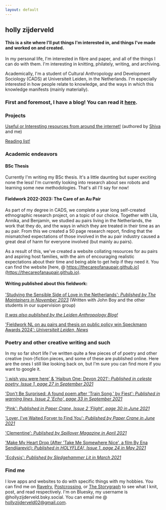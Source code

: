 ```yaml
---
layout: default
---
```

## holly zijderveld
#### This is a site where I'll put things I'm interested in, and things I've made and worked on and created. 

In my personal life, I'm interested in fibre and paper, and all of the things I can do with them. I'm interesting in knitting, philately, writing, and archiving.

Academically, I'm a student of Cultural Anthropology and Development Sociology (CADS) at Universiteit Leiden, in the Netherlands. I'm especially interested in how people relate to knowledge, and the ways in which this knowledge manifests (mainly materially).

### First and foremost, I have a blog! You can read it [here](https://hollyz1jderveld.github.io/blog/contents).

### Projects
[Useful or Interesting resources from around the internet!](https://gl0bsec.github.io/fun_websites.html) (authored by [Shiva](https://gl0bsec.github.io/) and me)

[Reading list!](https://hollyz1jderveld.github.io/website/reading-list)

### Academic endeavors

#### BSc Thesis
Currently I'm writing my BSc thesis. It's a little daunting but super exciting none the less! I'm currently looking into research about sex robots and learning some new methodologies. That's all I'll say for now!

#### Fieldwork 2022-2023: The Care of an Au Pair
As part of my degree in CADS, we complete a year long self-created ethnographic research project, on a topic of our choice. Together with Lila, Annika, and Benjamín, we studied au pairs living in the Netherlands, the work that they do, and the ways in which they are treated in their time as an au pair. From this we created a 50 page research report, finding that the mismatched expectations of those involved in the au pair industry caused a great deal of harm for everyone involved (but mainly au pairs). 

As a result of this, we've created a website collating resources for au pairs and aspiring host families, with the aim of encouraging realistic expectations about their time and being able to get help if they need it. You can find the website [here, @ https://thecareofanaupair.github.io](https://thecareofanaupair.github.io).
#### Writing published about this fieldwork:
['Studying the Sensible Side of Love in the Netherlands': *Published by The Maintainers in November 2023*](https://themaintainers.org/studying-the-sensible-side-of-love-in-the-netherlands/) (Written with John Boy and the other students in our supervision group)

*[It was also published by the Leiden Anthropology Blog!](https://www.leidenanthropologyblog.nl/articles/studying-the-sensible-side-of-love-in-the-netherlands)*

['Fieldwork NL on au pairs and thesis on public policy win Speckmann Awards 2024': *Universiteit Leiden, News*](https://www.universiteitleiden.nl/en/news/2024/03/fieldwork-nl-on-au-pairs-and-thesis-on-public-policy-win-speckmann-awards-2024)

### Poetry and other creative writing and such
In my so far short life I've written quite a few pieces of of poetry and other creative (non-)fiction pieces, and some of these are published online. Here are the ones I still like looking back on, but I'm sure you can find more if you want to google it. 

['i wish you were here' & 'Haibun One: Devon 2021': *Published in celeste poetry, Issue 1, page 27 in September 2021*](https://celestitepoetry.wixsite.com/journal/issues)

['Don't Be Surprised: A found poem after 'Train Song,' by Fiest': *Published in warning lines, Issue 2 'Echo', page 33 in September 2021*](https://www.warninglines.com/_files/ugd/f808f7_e036a27294e4412b96ecc98522eebbc1.pdf)

['Pink': *Published in Paper Crane, Issue 2 'Flight', page 30 in June 2021*](https://www.calameo.com/read/0066295039cc17c27046b?authid=CCXTNUkrflKT)

['Lover, I've Waited Forver to Find You': *Published by Paper Crane in June 2021*](https://www.papercranejournal.com/lover-ive-waited-forever-to-find-you-zijderveld.html)

['Clementine': *Published by Spillover Magazine in April 2021*](https://spillovermagazine.wordpress.com/2021/05/01/clementine/)

['Make My Heart Drop (After 'Take Me Somewhere Nice', a film By Ena Sendijarević): *Published in HOLYFLEA!, Issue 1, page 24 in May 2021*](https://holyflea.files.wordpress.com/2021/04/holyflea-issue-one.pdf)

['Ecdysis': *Published by Sledgehammer Lit in March 2021*](https://www.sledgehammerlit.com/post/ecdysis-by-holly-zijderveld)

### Find me
I love apps and websites to do with specific things with my hobbies. You can find me on [Ravelry](https://www.ravelry.com/people/Midnight4225), [Postcrossing](https://www.postcrossing.com/user/Midnight4225), or [The Storygraph](https://app.thestorygraph.com/profile/hollyzijderveld) to see what I knit, post, and read respectively. I'm on Bluesky, my username is @hollyzijderveld.bsky.social. You can email me @ [hollyzijderveld02@gmail.com](mailto:hollyzijderveld02@gmail.com). 


